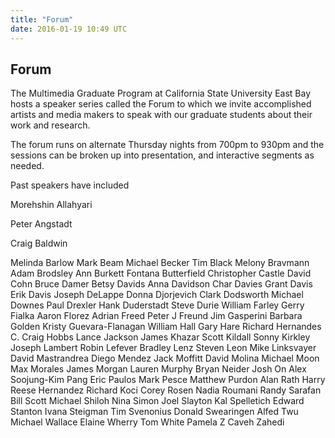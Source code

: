 ```yaml
---
title: "Forum"
date: 2016-01-19 10:49 UTC
---
```

Forum
----

The Multimedia Graduate Program at California State University East Bay hosts a speaker series called the Forum to which we invite accomplished artists and media makers to speak with our graduate students about their work and research.  

The forum runs on alternate Thursday nights from 700pm to 930pm and the sessions can be broken up into presentation, and interactive segments as needed.

Past speakers have included

Morehshin Allahyari

Peter Angstadt

Craig Baldwin

Melinda Barlow
Mark Beam
Michael Becker
Tim Black
Melony Bravmann
Adam Brodsley
Ann Burkett
Fontana Butterfield
Christopher Castle
David Cohn
Bruce Damer
Betsy Davids
Anna Davidson
Char Davies
Grant Davis
Erik Davis
Joseph DeLappe
Donna Djorjevich
Clark Dodsworth
Michael Downes
Paul Drexler
Hank Duderstadt
Steve Durie
William Farley
Gerry Fialka
Aaron Florez
Adrian Freed
Peter J Freund
Jim Gasperini
Barbara Golden
Kristy Guevara-Flanagan
William Hall
Gary Hare
Richard Hernandes
C. Craig Hobbs
Lance Jackson
James Khazar
Scott Kildall
Sonny Kirkley
Joseph Lambert
Robin Lefever
Bradley Lenz
Steven Leon
Mike Linksvayer
David Mastrandrea
Diego Mendez
Jack Moffitt
David Molina
Michael Moon
Max Morales
James Morgan
Lauren Murphy
Bryan Neider
Josh On
Alex Soojung-Kim Pang
Eric Paulos
Mark Pesce
Matthew Purdon
Alan Rath
Harry Reese
Hernandez Richard Koci
Corey Rosen
Nadia Roumani
Randy Sarafan
Bill Scott
Michael Shiloh
Nina Simon
Joel Slayton
Kal Spelletich
Edward Stanton
Ivana Steigman
Tim Svenonius
Donald Swearingen
Alfed Twu
Michael Wallace
Elaine Wherry
Tom White
Pamela Z
Caveh Zahedi
